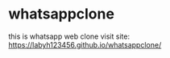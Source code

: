 # whatsappclone
this is whatsapp web clone
visit site: https://labyh123456.github.io/whatsappclone/
